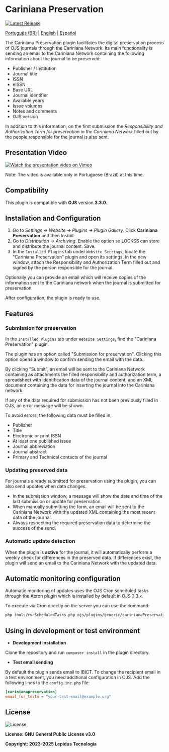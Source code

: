 # Cariniana Preservation

[![Latest Release](https://img.shields.io/github/v/release/lepidus/carinianaPreservation)](https://github.com/lepidus/carinianaPreservation/releases)

[Português (BR)](./README.md) | [English](./README.en.md) | [Español](./README.es.md)

The Cariniana Preservation plugin facilitates the digital preservation process of OJS journals through the Cariniana Network. Its main functionality is sending an email to the Cariniana Network containing the following information about the journal to be preserved:

* Publisher / Institution
* Journal title
* ISSN
* eISSN
* Base URL
* Journal identifier
* Available years
* Issue volumes
* Notes and comments
* OJS version

In addition to this information, on the first submission the *Responsibility and Authorization Term for preservation in the Cariniana Network* filled out by the people responsible for the journal is also sent.

## Presentation Video

[![Watch the presentation video on Vimeo](https://img.shields.io/badge/Watch%20presentation%20video-Click%20here-blue?logo=vimeo)](https://vimeo.com/997938301/c62617794b)

Note: The video is available only in Portuguese (Brazil) at this time.

## Compatibility

This plugin is compatible with **OJS** version **3.3.0**.

## Installation and Configuration

1. Go to *Settings -> Website -> Plugins -> Plugin Gallery*. Click **Cariniana Preservation** and then *Install*.
2. Go to *Distribution -> Archiving*. Enable the option so LOCKSS can store and distribute the journal content. Save.
3. In the `Installed Plugins` tab under `Website Settings`, locate the "Cariniana Preservation" plugin and open its settings. In the new window, attach the Responsibility and Authorization Term filled out and signed by the person responsible for the journal.

Optionally you can provide an email which will receive copies of the information sent to the Cariniana network when the journal is submitted for preservation.

After configuration, the plugin is ready to use.

## Features

### Submission for preservation

In the `Installed Plugins` tab under `Website Settings`, find the "Cariniana Preservation" plugin.

The plugin has an option called "Submission for preservation". Clicking this option opens a window to confirm sending the email with the data.

By clicking "Submit", an email will be sent to the Cariniana Network containing as attachments the filled responsibility and authorization term, a spreadsheet with identification data of the journal content, and an XML document containing the data for inserting the journal into the Cariniana network.

If any of the data required for submission has not been previously filled in OJS, an error message will be shown.

To avoid errors, the following data must be filled in:

* Publisher
* Title
* Electronic or print ISSN
* At least one published issue
* Journal abbreviation
* Journal abstract
* Primary and Technical contacts of the journal

### Updating preserved data

For journals already submitted for preservation using the plugin, you can also send updates when data changes.

* In the submission window, a message will show the date and time of the last submission or update for preservation.
* When manually submitting the form, an email will be sent to the Cariniana Network with the updated XML containing the most recent data of the journal.
* Always respecting the required preservation data to determine the success of the send.

### Automatic update detection

When the plugin is **active** for the journal, it will automatically perform a weekly check for differences in the preserved data. If differences exist, the plugin will send an email to the Cariniana Network with the updated data.

## Automatic monitoring configuration

Automatic monitoring of updates uses the OJS Cron scheduled tasks through the Acron plugin which is installed by default in OJS 3.3.x.

To execute via Cron directly on the server you can use the command:

```bash
php tools/runScheduledTasks.php ojs/plugins/generic/carinianaPreservation/scheduledTasks.xml
```

## Using in development or test environment

* **Development installation**

Clone the repository and run `composer install` in the plugin directory.

* **Test email sending**

By default the plugin sends email to IBICT. To change the recipient email in a test environment, you need additional configuration in OJS. Add the following lines to the `config.inc.php` file:

```ini
[carinianapreservation]
email_for_tests = "your-test-email@example.org"
```

## License

![License](https://img.shields.io/github/license/lepidus/carinianaPreservation)

**License: GNU General Public License v3.0**

**Copyright: 2023-2025 Lepidus Tecnologia**
